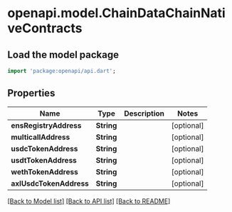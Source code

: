 # openapi.model.ChainDataChainNativeContracts

## Load the model package
```dart
import 'package:openapi/api.dart';
```

## Properties
Name | Type | Description | Notes
------------ | ------------- | ------------- | -------------
**ensRegistryAddress** | **String** |  | [optional] 
**multicallAddress** | **String** |  | [optional] 
**usdcTokenAddress** | **String** |  | [optional] 
**usdtTokenAddress** | **String** |  | [optional] 
**wethTokenAddress** | **String** |  | [optional] 
**axlUsdcTokenAddress** | **String** |  | [optional] 

[[Back to Model list]](../README.md#documentation-for-models) [[Back to API list]](../README.md#documentation-for-api-endpoints) [[Back to README]](../README.md)


